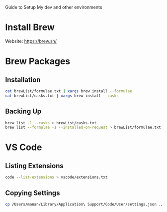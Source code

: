 Guide to Setup My dev and other environments

# Install Brew

Website: https://brew.sh/

# Brew Packages

## Installation

```bash
cat brewList/formulae.txt | xargs brew install --formulae
cat brewList/casks.txt | xargs brew install --casks
```

## Backing Up

```bash
brew list -1 --casks > brewList/casks.txt
brew list --formulae -1 --installed-on-request > brewList/formulae.txt
```

# VS Code

## Listing Extensions

```bash
code --list-extensions > vscode/extensions.txt
```

## Copying Settings

```bash
cp /Users/manan/Library/Application\ Support/Code/User/settings.json ./vscode
```
